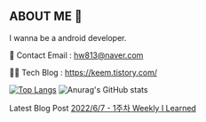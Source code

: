 ## ABOUT ME 👋
I wanna be a android developer.

📨 Contact Email : hw813@naver.com

👨‍💻 Tech Blog : https://keem.tistory.com/

[![Top Langs](https://github-readme-stats.vercel.app/api/top-langs/?username=keem-hyun&layout=compact)](https://github.com/anuraghazra/github-readme-stats)
![Anurag's GitHub stats](https://github-readme-stats.vercel.app/api?username=keem-hyun&show_icons=true&theme=merko)

Latest Blog Post
[2022/6/7 - 1주차 Weekly I Learned](https://keem.tistory.com/entry/1%EC%A3%BC%EC%B0%A8-Weekly-I-Learned) <br>
